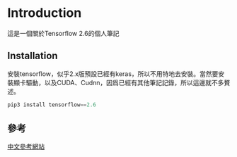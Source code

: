# Introduction

這是一個關於Tensorflow 2.6的個人筆記



## Installation

安裝tensorflow，似乎2.x版預設已經有keras，所以不用特地去安裝。當然要安裝顯卡驅動，以及CUDA、Cudnn，因爲已經有其他筆記記錄，所以這邊就不多贅述。

```python
pip3 install tensorflow==2.6
```


## 參考
[中文參考網站](https://tf.wiki/zh_hant/advanced/static.html)




